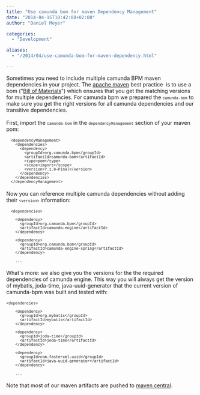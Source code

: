 ```yaml
---
title: "Use camunda bom for maven Dependency Management"
date: "2014-04-15T10:42:00+02:00"
author: "Daniel Meyer"

categories:
  - "Development"

aliases:
  - "/2014/04/use-camunda-bom-for-maven-dependency.html"

---
```


Sometimes you need to include multiple camunda BPM maven dependencies in your project. The <a href="http://maven.apache.org/">apache maven</a> best practice &nbsp;is to use a bom ("<a href="http://maven.apache.org/guides/introduction/introduction-to-dependency-mechanism.html">Bill of Materials</a>") which ensures that you get the matching versions for multiple dependencies. For camunda bpm we prepared the <span style="font-family: Courier New, Courier, monospace; font-size: x-small;">camunda-bom</span> to make sure you get the right versions for all camunda dependencies and our transitive dependencies.<br />
<br />
First, import the <span style="font-family: Courier New, Courier, monospace; font-size: x-small;">camunda-bom</span> in the <span style="font-family: Courier New, Courier, monospace; font-size: x-small;">dependencyManagement</span> section of your maven pom:<br />
<br />
<span style="font-family: Courier New, Courier, monospace; font-size: x-small;">&nbsp; &lt;dependencyManagement&gt;</span><br />
<span style="font-family: Courier New, Courier, monospace; font-size: x-small;">&nbsp; &nbsp; &lt;dependencies&gt;</span><br />
<span style="font-family: Courier New, Courier, monospace; font-size: x-small;">&nbsp; &nbsp; &nbsp; &lt;dependency&gt;</span><br />
<span style="font-family: Courier New, Courier, monospace; font-size: x-small;">&nbsp; &nbsp; &nbsp; &nbsp; &lt;groupId&gt;org.camunda.bpm&lt;/groupId&gt;</span><br />
<span style="font-family: Courier New, Courier, monospace; font-size: x-small;">&nbsp; &nbsp; &nbsp; &nbsp; &lt;artifactId&gt;camunda-bom&lt;/artifactId&gt;</span><br />
<span style="font-family: Courier New, Courier, monospace; font-size: x-small;">&nbsp; &nbsp; &nbsp; &nbsp; &lt;type&gt;pom&lt;/type&gt;</span><br />
<span style="font-family: Courier New, Courier, monospace; font-size: x-small;">&nbsp; &nbsp; &nbsp; &nbsp; &lt;scope&gt;import&lt;/scope&gt;</span><br />
<span style="font-family: Courier New, Courier, monospace; font-size: x-small;">&nbsp; &nbsp; &nbsp; &nbsp; &lt;version&gt;7.1.0-Final&lt;/version&gt;</span><br />
<span style="font-family: Courier New, Courier, monospace; font-size: x-small;">&nbsp; &nbsp; &nbsp; &lt;/dependency&gt;</span><br />
<span style="font-family: Courier New, Courier, monospace; font-size: x-small;">&nbsp; &nbsp; &lt;/dependencies&gt;</span><br />
<span style="font-family: Courier New, Courier, monospace; font-size: x-small;">&nbsp; &lt;/dependencyManagement&gt;</span><br />
<br />
Now you can reference multiple camunda dependencies without adding their <span style="font-family: Courier New, Courier, monospace; font-size: x-small;">&lt;version&gt;</span>&nbsp;information:<br />
<br />
<span style="font-family: Courier New, Courier, monospace; font-size: x-small;">&nbsp; &lt;dependencies&gt;</span><br />
<span style="font-family: Courier New, Courier, monospace; font-size: x-small;">&nbsp;&nbsp;</span><br />
<span style="font-family: Courier New, Courier, monospace; font-size: x-small;">&nbsp; &nbsp; &lt;dependency&gt;</span><br />
<span style="font-family: Courier New, Courier, monospace; font-size: x-small;">&nbsp; &nbsp; &nbsp; &lt;groupId&gt;org.camunda.bpm&lt;/groupId&gt;</span><br />
<span style="font-family: Courier New, Courier, monospace; font-size: x-small;">&nbsp; &nbsp; &nbsp; &lt;artifactId&gt;camunda-engine&lt;/artifactId&gt;</span><br />
<span style="font-family: Courier New, Courier, monospace; font-size: x-small;">&nbsp; &nbsp; &lt;/dependency&gt;</span><br />
<span style="font-family: Courier New, Courier, monospace; font-size: x-small;"><br /></span>
<span style="font-family: Courier New, Courier, monospace; font-size: x-small;">&nbsp; &nbsp; &lt;dependency&gt;</span><br />
<span style="font-family: Courier New, Courier, monospace; font-size: x-small;">&nbsp; &nbsp; &nbsp; &lt;groupId&gt;org.camunda.bpm&lt;/groupId&gt;</span><br />
<span style="font-family: Courier New, Courier, monospace; font-size: x-small;">&nbsp; &nbsp; &nbsp; &lt;artifactId&gt;camunda-engine-spring&lt;/artifactId&gt;</span><br />
<span style="font-family: Courier New, Courier, monospace; font-size: x-small;">&nbsp; &nbsp; &lt;/dependency&gt;</span><br />
<span style="font-family: Courier New, Courier, monospace; font-size: x-small;">&nbsp; &nbsp;&nbsp;</span><br />
<span style="font-family: Courier New, Courier, monospace; font-size: x-small;">&nbsp; &nbsp; ...</span><br />
<br />
What's more: we also give you the versions for the the required dependencies of camunda engine. This way you will always get the version of mybatis, joda-time, java-uuid-generator that the current version of camunda-bpm was built and tested with:<br />
<br />
<span style="font-family: Courier New, Courier, monospace; font-size: x-small;">&lt;dependencies&gt;</span><br />
<span style="font-family: Courier New, Courier, monospace; font-size: x-small;"><br /></span>
<span style="font-family: Courier New, Courier, monospace; font-size: x-small;">&nbsp; &nbsp; &lt;dependency&gt;</span><br />
<span style="font-family: Courier New, Courier, monospace; font-size: x-small;">&nbsp; &nbsp; &nbsp; &lt;groupId&gt;org.mybatis&lt;/groupId&gt;</span><br />
<span style="font-family: Courier New, Courier, monospace; font-size: x-small;">&nbsp; &nbsp; &nbsp; &lt;artifactId&gt;mybatis&lt;/artifactId&gt;</span><br />
<span style="font-family: Courier New, Courier, monospace; font-size: x-small;">&nbsp; &nbsp; &lt;/dependency&gt;</span><br />
<span style="font-family: Courier New, Courier, monospace; font-size: x-small;"><br /></span>
<span style="font-family: Courier New, Courier, monospace; font-size: x-small;">&nbsp; &nbsp; &lt;dependency&gt;</span><br />
<span style="font-family: Courier New, Courier, monospace; font-size: x-small;">&nbsp; &nbsp; &nbsp; &lt;groupId&gt;joda-time&lt;/groupId&gt;</span><br />
<span style="font-family: Courier New, Courier, monospace; font-size: x-small;">&nbsp; &nbsp; &nbsp; &lt;artifactId&gt;joda-time&lt;/artifactId&gt;</span><br />
<span style="font-family: Courier New, Courier, monospace; font-size: x-small;">&nbsp; &nbsp; &lt;/dependency&gt;</span><br />
<span style="font-family: Courier New, Courier, monospace; font-size: x-small;"><br /></span>
<span style="font-family: Courier New, Courier, monospace; font-size: x-small;">&nbsp; &nbsp; &lt;dependency&gt;</span><br />
<span style="font-family: Courier New, Courier, monospace; font-size: x-small;">&nbsp; &nbsp; &nbsp; &lt;groupId&gt;com.fasterxml.uuid&lt;/groupId&gt;</span><br />
<span style="font-family: Courier New, Courier, monospace; font-size: x-small;">&nbsp; &nbsp; &nbsp; &lt;artifactId&gt;java-uuid-generator&lt;/artifactId&gt;</span><br />
<span style="font-family: Courier New, Courier, monospace; font-size: x-small;">&nbsp; &nbsp; &lt;/dependency&gt;</span><br />
<span style="font-family: Courier New, Courier, monospace; font-size: x-small;">&nbsp; &nbsp;&nbsp;</span><br />
<span style="font-family: Courier New, Courier, monospace; font-size: x-small;">&nbsp; &nbsp; ...</span><br />
<br />
Note that most of our maven artifacts are pushed to <a href="http://search.maven.org/#browse%7C-713420858">maven central</a>.<br />
<br />